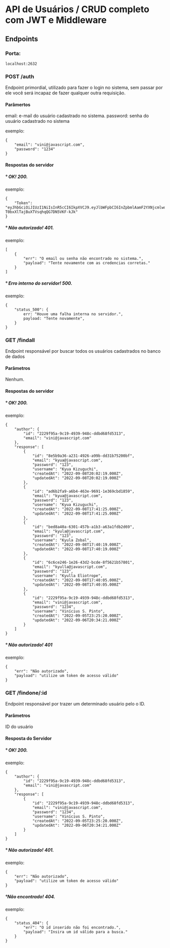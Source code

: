 # API de Usuários / CRUD completo com JWT e Middleware

## Endpoints

### Porta:

```
localhost:2632
```

### POST /auth

Endpoint primordial, utilizado para fazer o login no sistema, sem passar por ele você será incapaz de fazer qualquer outra requisição.

#### Parâmertos

email: e-mail do usuário cadastrado no sistema.
password: senha do usuário cadastrado no sistema

exemplo:

```
{
    "email": "vini@javascript.com",
    "password": "1234"
}
```

#### Respostas do servidor

##### ° OK! 200.

exemplo:

```
{
    "Token": "eyJhbGciOiJIUzI1NiIsInR5cCI6IkpXVCJ9.eyJlbWFpbCI6InZpbmlAamF2YXNjcmlwdC5jb20iLCJpZCI6IjIyMjlmOTVhLTljMTktNDkzOS05NDhjLWRkYmQ2OGZkNTMxMyIsImlhdCI6MTY2MjY3NDU2NSwiZXhwIjoxNjYyODQ3MzY1fQ.mMkk65CWUBT-T0bxXlTajBuXTVsqhqQG7DN5VKF-kJk"
}
```

##### ° Não autorizado! 401.

exemplo:

```
[
    {
        "err": "O email ou senha não encontrado no sistema.",
        "payload": "Tente novamente com as credencias corretas."
    }
]
```

##### ° Erro interno do servidor! 500.

exemplo:

```
{
    "status_500": {
        err: "Houve uma falha interna no servidor.",
        payload: "Tente novamente",
    }
}
```

### GET /findall

Endpoint responsável por buscar todos os usuários cadastrados no banco de dados

#### Parâmetros

Nenhum.

#### Respostas do servidor

##### ° OK! 200.

exemplo:

```
{
    "author": {
        "id": "2229f95a-9c19-4939-948c-ddbd68fd5313",
        "email": "vini@javascript.com"
    },
    "response": [
        {
            "id": "8e5b9a36-a231-4926-a99b-dd31b75200bf",
            "email": "kyua@javascript.com",
            "password": "123",
            "username": "Kyua Kizuguchi",
            "createdAt": "2022-09-08T20:02:19.000Z",
            "updatedAt": "2022-09-08T20:02:19.000Z"
        },
        {
            "id": "ad6b2fa9-a6b4-463e-9691-1e369cbd1859",
            "email": "kyua@javascript.com",
            "password": "123",
            "username": "Kyua Kizuguchi",
            "createdAt": "2022-09-08T17:41:25.000Z",
            "updatedAt": "2022-09-08T17:41:25.000Z"
        },
        {
            "id": "bed8a40a-6301-457b-a1b3-a63a1fdb2d69",
            "email": "kyula@javascript.com",
            "password": "123",
            "username": "Kyula Zobal",
            "createdAt": "2022-09-08T17:40:19.000Z",
            "updatedAt": "2022-09-08T17:40:19.000Z"
        },
        {
            "id": "6c6ce246-1e26-43d2-bcde-8f5621b57801",
            "email": "kyulla@javascript.com",
            "password": "123",
            "username": "Kyulla Eliotrope",
            "createdAt": "2022-09-08T17:40:05.000Z",
            "updatedAt": "2022-09-08T17:40:05.000Z"
        },
        {
            "id": "2229f95a-9c19-4939-948c-ddbd68fd5313",
            "email": "vini@javascript.com",
            "password": "1234",
            "username": "Vinícius S. Pinto",
            "createdAt": "2022-09-05T23:25:20.000Z",
            "updatedAt": "2022-09-06T20:34:21.000Z"
        }
    ]
}
```

##### ° Não autorizado! 401

exemplo:

```
{
    "err": "Não autorizado",
    "payload": "utilize um token de acesso válido"
}
```

### GET /findone/:id

Endpoint responsável por trazer um determinado usuário pelo o ID.

#### Parâmetros

ID do usuário

#### Resposta do Servidor

##### ° OK! 200.

exemplo:

```
{
    "author": {
        "id": "2229f95a-9c19-4939-948c-ddbd68fd5313",
        "email": "vini@javascript.com"
    },
    "response": [
        {
            "id": "2229f95a-9c19-4939-948c-ddbd68fd5313",
            "email": "vini@javascript.com",
            "password": "1234",
            "username": "Vinícius S. Pinto",
            "createdAt": "2022-09-05T23:25:20.000Z",
            "updatedAt": "2022-09-06T20:34:21.000Z"
        }
    ]
}
```

##### ° Não autorizado! 401.

exemplo:

```
{
    "err": "Não autorizado",
    "payload": "utilize um token de acesso válido"
}
```

##### °Não encontrado! 404.

exemplo:

```
{
    "status_404": {
        "err": "O id inserido não foi encontrado.",
        "payload": "Insira um id válido para a busca."
    }
}
```
